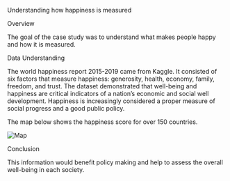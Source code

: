 Understanding how happiness is measured

Overview

The goal of the case study was to understand what makes people happy and how it is measured.

Data Understanding

The world happiness report 2015-2019 came from Kaggle. It consisted of six factors that measure happiness: generosity, health, economy, family, freedom, and trust. The dataset demonstrated that well-being and happiness are critical indicators of a nation’s economic and social well development. Happiness is increasingly considered a proper measure of social progress and a good public policy.

The map below shows the happiness score for over 150 countries.

![Map](https://github.com/Cathyann174/world_happiness_case_study/assets/126407081/548bf1db-4e8b-4837-8f61-4ae07470abc8)

Conclusion

This information would benefit policy making and help to assess the overall well-being in each society.  

